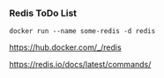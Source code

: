 ### Redis ToDo List


```
docker run --name some-redis -d redis
```

https://hub.docker.com/_/redis

https://redis.io/docs/latest/commands/
